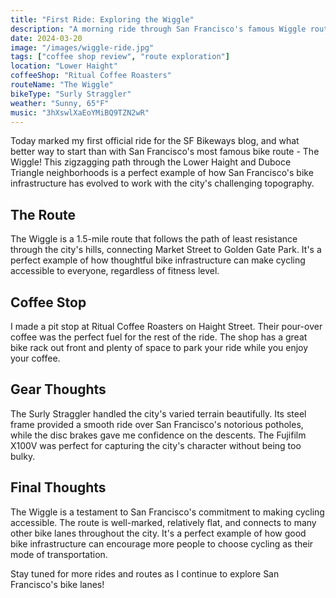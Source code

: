 ```yaml
---
title: "First Ride: Exploring the Wiggle"
description: "A morning ride through San Francisco's famous Wiggle route, with a stop at a local coffee shop."
date: 2024-03-20
image: "/images/wiggle-ride.jpg"
tags: ["coffee shop review", "route exploration"]
location: "Lower Haight"
coffeeShop: "Ritual Coffee Roasters"
routeName: "The Wiggle"
bikeType: "Surly Straggler"
weather: "Sunny, 65°F"
music: "3hXswlXaEoYMiBQ9TZN2wR"
---
```


Today marked my first official ride for the SF Bikeways blog, and what better way to start than with San Francisco's most famous bike route - The Wiggle! This zigzagging path through the Lower Haight and Duboce Triangle neighborhoods is a perfect example of how San Francisco's bike infrastructure has evolved to work with the city's challenging topography.

## The Route

The Wiggle is a 1.5-mile route that follows the path of least resistance through the city's hills, connecting Market Street to Golden Gate Park. It's a perfect example of how thoughtful bike infrastructure can make cycling accessible to everyone, regardless of fitness level.

## Coffee Stop

I made a pit stop at Ritual Coffee Roasters on Haight Street. Their pour-over coffee was the perfect fuel for the rest of the ride. The shop has a great bike rack out front and plenty of space to park your ride while you enjoy your coffee.

## Gear Thoughts

The Surly Straggler handled the city's varied terrain beautifully. Its steel frame provided a smooth ride over San Francisco's notorious potholes, while the disc brakes gave me confidence on the descents. The Fujifilm X100V was perfect for capturing the city's character without being too bulky.

## Final Thoughts

The Wiggle is a testament to San Francisco's commitment to making cycling accessible. The route is well-marked, relatively flat, and connects to many other bike lanes throughout the city. It's a perfect example of how good bike infrastructure can encourage more people to choose cycling as their mode of transportation.

Stay tuned for more rides and routes as I continue to explore San Francisco's bike lanes! 